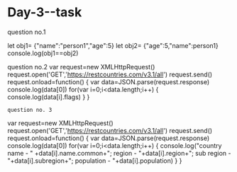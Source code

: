 # Day-3--task
question no.1

let obj1=
{"name":"person1","age":5}
let obj2=
{"age":5,"name":person1}
console.log(obj1==obj2)


question no.2
var request=new XMLHttpRequest()
    request.open('GET','https://restcountries.com/v3.1/all')
    request.send()
    request.onload=function()
    {
        var data=JSON.parse(request.response)
        console.log(data[0])
        for(var i=0;i<data.length;i++)
        {
console.log(data[i].flags)
        }
    }


    question no. 3
    
 var request=new XMLHttpRequest()
    request.open('GET','https://restcountries.com/v3.1/all')
    request.send()
    request.onload=function()
    {
        var data=JSON.parse(request.response)
        console.log(data[0])
        for(var i=0;i<data.length;i++)
        {
console.log("country name - " +data[i].name.common+"; region - "+data[i].region+"; sub region - "+data[i].subregion+"; population - "+data[i].population)
        }
        }
